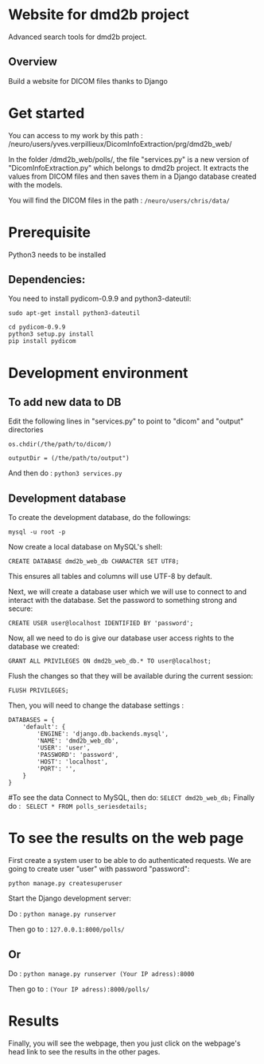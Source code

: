 # Website for dmd2b project
Advanced search tools for dmd2b project.

## Overview
Build a website for DICOM files thanks to Django

# Get started
You can access to my work by this path : /neuro/users/yves.verpillieux/DicomInfoExtraction/prg/dmd2b_web/

In the folder /dmd2b_web/polls/, the file "services.py" is a new version of "DicomInfoExtraction.py" which belongs to dmd2b project.
It extracts the values from DICOM files and then saves them in a Django database created with the models.

You will find the DICOM files in the path : ```/neuro/users/chris/data/```

# Prerequisite
Python3 needs to be installed

## Dependencies:
You need to install pydicom-0.9.9 and python3-dateutil:
```
sudo apt-get install python3-dateutil

cd pydicom-0.9.9
python3 setup.py install
pip install pydicom
```

# Development environment
## To add new data to DB
Edit the following lines in "services.py" to point to "dicom" and "output" directories
```
os.chdir(/the/path/to/dicom/)

outputDir = (/the/path/to/output")
```

And then do : ```python3 services.py```

## Development database
To create the development database, do the followings:
```
mysql -u root -p
```

Now create a local database on MySQL's shell:
```
CREATE DATABASE dmd2b_web_db CHARACTER SET UTF8;
```
This ensures all tables and columns will use UTF-8 by default.

Next, we will create a database user which we will use to connect to and interact with the database. Set the password to something strong and secure:
```
CREATE USER user@localhost IDENTIFIED BY 'password';
```

Now, all we need to do is give our database user access rights to the database we created:
```
GRANT ALL PRIVILEGES ON dmd2b_web_db.* TO user@localhost;
```

Flush the changes so that they will be available during the current session:
```
FLUSH PRIVILEGES;
```

Then, you will need to change the database settings :
```
DATABASES = {
    'default': {
        'ENGINE': 'django.db.backends.mysql',
        'NAME': 'dmd2b_web_db',
        'USER': 'user',
        'PASSWORD': 'password',
        'HOST': 'localhost',
        'PORT': '',
    }
}
```
#To see the data
Connect to MySQL, then do: ```SELECT dmd2b_web_db;```
Finally do : ``` SELECT * FROM polls_seriesdetails;```

# To see the results on the web page
First create a system user to be able to do authenticated requests. We are going to create user "user" with password "password":
```
python manage.py createsuperuser
```
Start the Django development server:

Do : ```python manage.py runserver```

Then go to : ```127.0.0.1:8000/polls/```

## Or
Do : ```python manage.py runserver (Your IP adress):8000```

Then go to : ```(Your IP adress):8000/polls/```

# Results
Finally, you will see the webpage, then you just click on the webpage's head link to see the results in the other pages.

